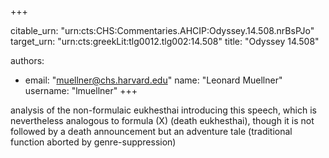 +++


citable_urn: "urn:cts:CHS:Commentaries.AHCIP:Odyssey.14.508.nrBsPJo"
target_urn: "urn:cts:greekLit:tlg0012.tlg002:14.508"
title: "Odyssey 14.508"

authors:
- email: "muellner@chs.harvard.edu"
  name: "Leonard Muellner"
  username: "lmuellner"
+++

<p>analysis of the non-formulaic eukhesthai introducing this speech, which is nevertheless analogous to formula (X) (death eukhesthai), though it is not followed by a death announcement but an adventure tale (traditional function aborted by genre-suppression)</p>